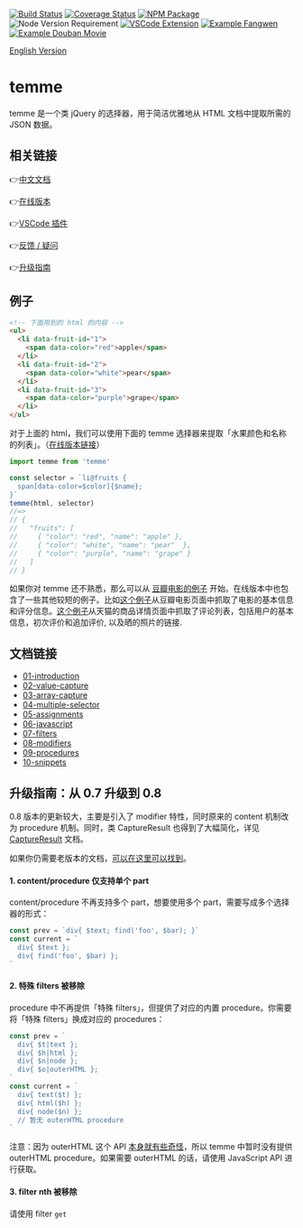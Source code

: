[![Build Status](https://img.shields.io/travis/shinima/temme/master.svg?style=flat-square)](https://travis-ci.org/shinima/temme) [![Coverage Status](https://img.shields.io/coveralls/shinima/temme/master.svg?style=flat-square)](https://coveralls.io/github/shinima/temme?branch=master) [![NPM Package](https://img.shields.io/npm/v/temme.svg?style=flat-square)](https://www.npmjs.org/package/temme) ![Node Version Requirement](https://img.shields.io/badge/node-%3E=6-f37c43.svg?style=flat-square) [![VSCode Extension](https://img.shields.io/badge/vscode-插件-green.svg?style=flat-square)](https://marketplace.visualstudio.com/items?itemName=shinima.vscode-temme) [![Example Fangwen](https://img.shields.io/badge/例子-芳文社-2196F3.svg?style=flat-square)](https://zhuanlan.zhihu.com/p/36036616) [![Example Douban Movie](https://img.shields.io/badge/例子-豆瓣电影-2196F3.svg?style=flat-square)](/examples/douban-movie/readme.md)

<a href="readme-en.md">English Version</a>

# temme

temme 是一个类 jQuery 的选择器，用于简洁优雅地从 HTML 文档中提取所需的 JSON 数据。

## 相关链接

👉[中文文档](#文档链接)

👉[在线版本](https://temme.js.org)

👉[VSCode 插件](https://marketplace.visualstudio.com/items?itemName=shinima.vscode-temme)

👉[反馈 / 疑问](https://github.com/shinima/temme/issues)

👉[升级指南](#升级指南从-07-升级到-08)

## 例子

```html
<!-- 下面用到的 html 的内容 -->
<ul>
  <li data-fruit-id="1">
    <span data-color="red">apple</span>
  </li>
  <li data-fruit-id="2">
    <span data-color="white">pear</span>
  </li>
  <li data-fruit-id="3">
    <span data-color="purple">grape</span>
  </li>
</ul>
```

对于上面的 html，我们可以使用下面的 temme 选择器来提取「水果颜色和名称的列表」。（[在线版本链接](https://temme.js.org/?example=basic-array-capture)）

```javascript
import temme from 'temme'

const selector = `li@fruits {
  span[data-color=$color]{$name};
}`
temme(html, selector)
//=>
// {
//   "fruits": [
//     { "color": "red", "name": "apple" },
//     { "color": "white", "name": "pear"  },
//     { "color": "purple", "name": "grape" }
//   ]
// }
```

如果你对 temme 还不熟悉，那么可以从 [豆瓣电影的例子](/examples/douban-movie/readme.md) 开始。在线版本中也包含了一些其他较短的例子。比如[这个例子](https://temme.js.org?example=douban-movie-summary-Chinese)从豆瓣电影页面中抓取了电影的基本信息和评分信息。[这个例子](https://temme.js.org?example=tmall-reviews-Chinese)从天猫的商品详情页面中抓取了评论列表，包括用户的基本信息，初次评价和追加评价, 以及晒的照片的链接.

## 文档链接

- [01-introduction](/docs/zh-cn/01-introduction.md)
- [02-value-capture](/docs/zh-cn/02-value-capture.md)
- [03-array-capture](/docs/zh-cn/03-array-capture.md)
- [04-multiple-selector](/docs/zh-cn/04-multiple-selector.md)
- [05-assignments](/docs/zh-cn/05-assignments.md)
- [06-javascript](/docs/zh-cn/06-javascript.md)
- [07-filters](/docs/zh-cn/07-filters.md)
- [08-modifiers](/docs/zh-cn/08-modifiers.md)
- [09-procedures](/docs/zh-cn/09-procedures.md)
- [10-snippets](/docs/zh-cn/10-snippets.md)

## 升级指南：从 0.7 升级到 0.8

0.8 版本的更新较大，主要是引入了 modifier 特性，同时原来的 content 机制改为 procedure 机制。同时，类 CaptureResult 也得到了大幅简化，详见 [CaptureResult](/docs/zh-cn/08-modifiers.md#类-captureresult) 文档。

如果你仍需要老版本的文档，[可以在这里可以找到](https://github.com/shinima/temme/blob/v0.7.0/readme-zh.md)。

#### 1. content/procedure 仅支持单个 part

content/procedure 不再支持多个 part，想要使用多个 part，需要写成多个选择器的形式：

```javascript
const prev = `div{ $text; find('foo', $bar); }`
const current = `
  div{ $text };
  div{ find('foo', $bar) };
`
```

#### 2. 特殊 filters 被移除

procedure 中不再提供「特殊 filters」，但提供了对应的内置 procedure。你需要将「特殊 filters」换成对应的 procedures：

```javascript
const prev = `
  div{ $t|text };
  div{ $h|html };
  div{ $n|node };
  div{ $o|outerHTML };
`
const current = `
  div{ text($t) };
  div{ html($h) };
  div{ node($n) };
  // 暂无 outerHTML procedure
`
```

注意：因为 outerHTML 这个 API [本身就有些奇怪](https://github.com/cheeriojs/cheerio/issues/54)，所以 temme 中暂时没有提供 outerHTML procedure。如果需要 outerHTML 的话，请使用 JavaScript API 进行获取。

#### 3. filter nth 被移除

请使用 filter `get`
